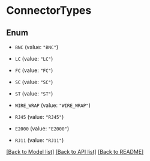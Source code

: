 # ConnectorTypes

## Enum


* `BNC` (value: `"BNC"`)

* `LC` (value: `"LC"`)

* `FC` (value: `"FC"`)

* `SC` (value: `"SC"`)

* `ST` (value: `"ST"`)

* `WIRE_WRAP` (value: `"WIRE_WRAP"`)

* `RJ45` (value: `"RJ45"`)

* `E2000` (value: `"E2000"`)

* `RJ11` (value: `"RJ11"`)


[[Back to Model list]](../README.md#documentation-for-models) [[Back to API list]](../README.md#documentation-for-api-endpoints) [[Back to README]](../README.md)


